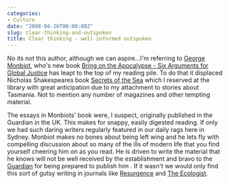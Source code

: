 ```yaml
---
categories:
- Culture
date: "2008-04-26T00:00:00Z"
slug: clear-thinking-and-outspoken
title: Clear thinking - well informed outspoken
---
```


No its not this author, although we can aspire...I'm referring to [George Monbiot][monbiot], who's new book [Bring on the Apocalypse - Six Arguments for Global Justice][amazon] has leapt to the top of my reading pile. To do that it displaced Nicholas Shakespeares book [Secrets of the Sea][amazon 2] which I reserved at the library with great anticipation due to my attachment to stories about Tasmania. Not to mention any number of magazines and other tempting material.

The essays in Monbiots' book were, I suspect, originally published in the Guardian in the UK. This makes for snappy, easily digested reading. If only we had such daring writers regularly featured in our daily rags here in Sydney. Monbiot makes no bones about being left wing and he lets fly with compelling discussion about so many of the ills of modern life that you find yourself cheering him on as you read. He is driven to write the material that he knows will not be well received by the establishment and bravo to the [Guardian][guardian] for being prepared to publish him . If it wasn't we would only find this sort of gutsy writing in journals like [Resurgence][resurgence] and [The Ecologist][theecologist].

[amazon]: http://www.amazon.co.uk/Bring-Apocalypse-Arguments-Global-Justice/dp/1843548585/ref=sr_1_1?tag=slowlane-20
[amazon 2]: http://www.amazon.com/gp/product/B003ELY7O2?tag=slowlane-20
[guardian]: http://www.guardian.co.uk/profile/georgemonbiot
[monbiot]: http://www.monbiot.com/
[resurgence]: http://www.resurgence.org
[theecologist]: http://www.theecologist.org "The Ecologist"
